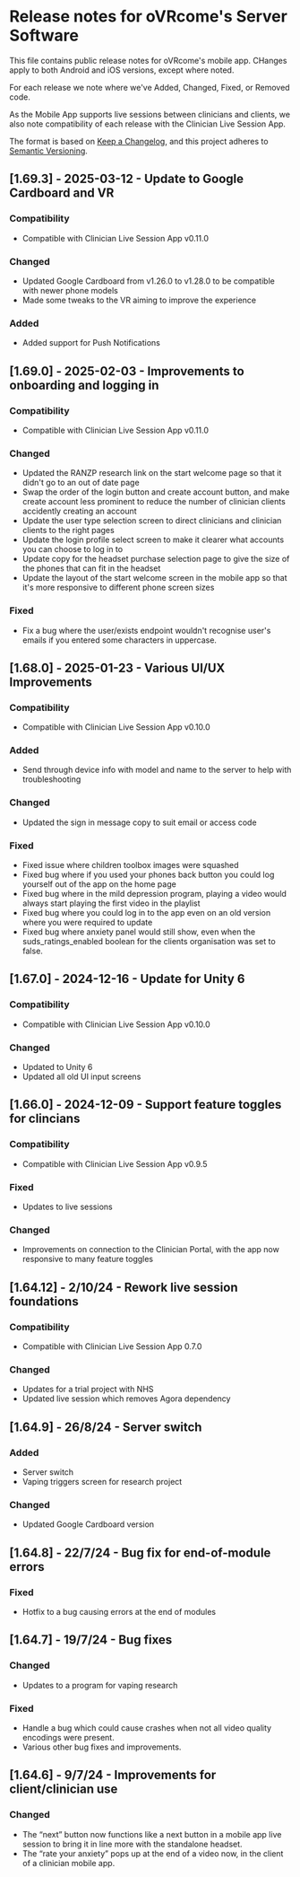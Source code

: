 # Release notes for oVRcome's Server Software

This file contains public release notes for oVRcome's mobile app. CHanges apply to both Android and iOS versions, except where noted.

For each release we note where we've Added, Changed, Fixed, or Removed code.

As the Mobile App supports live sessions between clinicians and clients, we also note compatibility of each release with the Clinician Live Session App.

The format is based on [Keep a Changelog](https://keepachangelog.com/en/1.1.0/),
and this project adheres to [Semantic Versioning](https://semver.org/spec/v2.0.0.html).

## [1.69.3] - 2025-03-12 - Update to Google Cardboard and VR
### Compatibility

- Compatible with Clinician Live Session App v0.11.0
  
### Changed
* Updated Google Cardboard from v1.26.0 to v1.28.0 to be compatible with newer phone models
* Made some tweaks to the VR aiming to improve the experience

### Added
* Added support for Push Notifications

## [1.69.0] - 2025-02-03 - Improvements to onboarding and logging in
### Compatibility

- Compatible with Clinician Live Session App v0.11.0
  
### Changed
* Updated the RANZP research link on the start welcome page so that it didn't go to an out of date page
* Swap the order of the login button and create account button, and make create account less prominent to reduce the number of clinician clients accidently creating an account
* Update the user type selection screen to direct clinicians and clinician clients to the right pages
* Update the login profile select screen to make it clearer what accounts you can choose to log in to
* Update copy for the headset purchase selection page to give the size of the phones that can fit in the headset
* Update the layout of the start welcome screen in the mobile app so that it's more responsive to different phone screen sizes

### Fixed
* Fix a bug where the user/exists endpoint wouldn't recognise user's emails if you entered some characters in uppercase.

## [1.68.0] - 2025-01-23 - Various UI/UX Improvements
### Compatibility

- Compatible with Clinician Live Session App v0.10.0

### Added
* Send through device info with model and name to the server to help with troubleshooting
  
### Changed
* Updated the sign in message copy to suit email or access code

### Fixed
* Fixed issue where children toolbox images were squashed
* Fixed bug where if you used your phones back button you could log yourself out of the app on the home page
* Fixed bug where in the mild depression program, playing a video would always start playing the first video in the playlist
* Fixed bug where you could log in to the app even on an old version where you were required to update
* Fixed bug where anxiety panel would still show, even when the suds_ratings_enabled boolean for the clients organisation was set to false.

## [1.67.0] - 2024-12-16 - Update for Unity 6

### Compatibility

- Compatible with Clinician Live Session App v0.10.0

### Changed

- Updated to Unity 6
- Updated all old UI input screens

## [1.66.0] - 2024-12-09 - Support feature toggles for clincians

### Compatibility

- Compatible with Clinician Live Session App v0.9.5

### Fixed

- Updates to live sessions

### Changed

- Improvements on connection to the Clinician Portal, with the app now responsive to many feature toggles


## [1.64.12] - 2/10/24 - Rework live session foundations

### Compatibility

- Compatible with Clinician Live Session App 0.7.0

### Changed

- Updates for a trial project with NHS
- Updated live session which removes Agora dependency

## [1.64.9] - 26/8/24 - Server switch

### Added

- Server switch
- Vaping triggers screen for research project

### Changed

- Updated Google Cardboard version

## [1.64.8] - 22/7/24 - Bug fix for end-of-module errors

### Fixed

- Hotfix to a bug causing errors at the end of modules

## [1.64.7] - 19/7/24 - Bug fixes

### Changed

- Updates to a program for vaping research

### Fixed

- Handle a bug which could cause crashes when not all video quality encodings were present.
- Various other bug fixes and improvements.

## [1.64.6] - 9/7/24 - Improvements for client/clinician use

### Changed

- The “next” button now functions like a next button in a mobile app live session to bring it in line more with the standalone headset.
- The “rate your anxiety” pops up at the end of a video now, in the client of a clinician mobile app.
